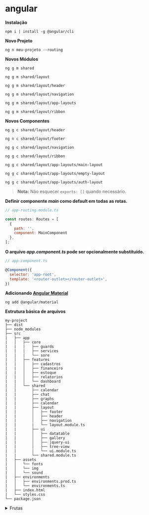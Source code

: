 # angular

**Instalação**
```properties
npm i | install -g @angular/cli
```

**Novo Projeto**
```properties
ng n meu-projeto --routing
```

**Novos Módulos**
```properties
ng g m shared
```

```properties
ng g m shared/layout
```

```properties
ng g m shared/layout/header
```

```properties
ng g m shared/layout/navigation
```

```properties
ng g m shared/layout/app-layouts
```

```properties
ng g m shared/layout/ribbon
```

**Novos Componentes**
```properties
ng g c shared/layout/header
```

```properties
ng n c shared/layout/footer
```

```properties
ng g c shared/layout/navigation
```

```properties
ng g c shared/layout/ribbon
```

```properties
ng g c shared/layout/app-layouts/main-layout
```

```properties
ng g c shared/layout/app-layouts/empty-layout
```

```properties
ng g c shared/layout/app-layouts/auth-layout
```
> **Nota:** Não esquecer ```exports: []``` quando necessário.

**Definir componente *main* como default em todas as rotas.**  
```javascript
// app-routing.module.ts

const routes: Routes = [
  {
    path: '',
    component: MainComponent
  },
];
```

**O arquivo *app.component.ts* pode ser opcionalmente substituído.**  
```javascript
// app-component.ts

@Component({
  selector: 'app-root',
  template: '<router-outlet></router-outlet>',
})
```

**Adicionando [Angular Material](https://material.angular.io/guide/getting-started)**
```properties
ng add @angular/material
```





**Estrutura básica de arquivos**
```
my-project
├── dist
├── node_modules
├── src
|   ├── app
|   │   ├── core
|   |   |   ├── guards
|   |   |   ├── services
|   |   |   └── sore
|   │   ├── features
|   |   │   ├── cadastros
|   |   │   ├── financeiro
|   |   │   ├── estoque
|   |   │   ├── relatorios
|   |   │   └── dashboard
|   │   └── shared
|   |       ├── calendar
|   |       ├── chat
|   |       ├── graphs
|   |       ├── calendar
|   |       ├── layout
|   |       │   ├── footer
|   |       │   ├── header
|   |       │   ├── navigation
|   |       |   └── layout.module.ts
|   |       ├── ui
|   |       │   ├── datatable
|   |       │   ├── gallery
|   |       │   ├── jquery-ui
|   |       │   ├── tree-view
|   |       |   └── ui.module.ts
|   |       └── shared.module.ts
|   ├── assets
|   │   └── fonts
|   │   └── img
|   │   └── sound
|   ├── environments
|   │   ├── environments.prod.ts
|   │   └── environments.ts
|   ├── index.html
|   └── styles.css
└── package.json
```

<details>
  <summary>Frutas</summary>
  - Laranja  
  - Abacaxi  
</details>




